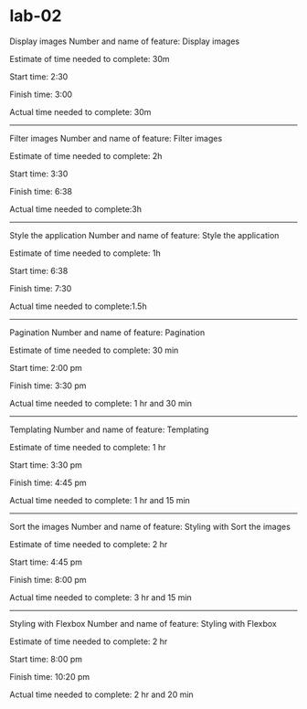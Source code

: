 # lab-02

Display images
Number and name of feature: Display images

Estimate of time needed to complete: 30m 

Start time: 2:30

Finish time: 3:00

Actual time needed to complete: 30m

________________________________________________

Filter images
Number and name of feature: Filter images

Estimate of time needed to complete: 2h 

Start time: 3:30

Finish time: 6:38

Actual time needed to complete:3h

________________________________________________

Style the application
Number and name of feature: Style the application

Estimate of time needed to complete: 1h

Start time: 6:38

Finish time: 7:30

Actual time needed to complete:1.5h

________________________________________________

 Pagination
Number and name of feature: Pagination

Estimate of time needed to complete: 30 min

Start time: 2:00 pm

Finish time: 3:30 pm 

Actual time needed to complete: 1 hr and 30 min 
________________________________________________

 Templating
Number and name of feature:  Templating

Estimate of time needed to complete: 1 hr

Start time:  3:30 pm

Finish time: 4:45 pm 

Actual time needed to complete: 1 hr and 15 min 

________________________________________________ 


 Sort the images
Number and name of feature: Styling with  Sort the images

Estimate of time needed to complete: 2 hr

Start time:  4:45 pm 

Finish time: 8:00 pm 

Actual time needed to complete: 3 hr and 15 min 


________________________________________________ 

Styling with Flexbox 
Number and name of feature: Styling with Flexbox

Estimate of time needed to complete: 2 hr

Start time:  8:00 pm 

Finish time: 10:20 pm 

Actual time needed to complete: 2 hr and 20 min 